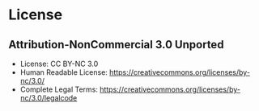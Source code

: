 # License

## Attribution-NonCommercial 3.0 Unported

*  License: CC BY-NC 3.0
*  Human Readable License: https://creativecommons.org/licenses/by-nc/3.0/
*  Complete Legal Terms: https://creativecommons.org/licenses/by-nc/3.0/legalcode
